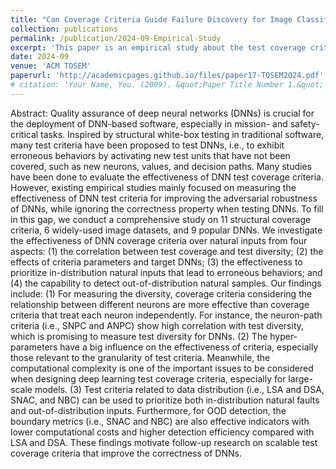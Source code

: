```yaml
---
title: "Can Coverage Criteria Guide Failure Discovery for Image Classifiers? An Empirical Study"
collection: publications
permalink: /publication/2024-09-Empirical-Study
excerpt: 'This paper is an empirical study about the test coverage criteria for DL systems.'
date: 2024-09
venue: 'ACM TOSEM'
paperurl: 'http://academicpages.github.io/files/paper17-TOSEM2024.pdf'
# citation: 'Your Name, You. (2009). &quot;Paper Title Number 1.&quot; <i>Journal 1</i>. 1(1).'
---
```

Abstract:
Quality assurance of deep neural networks (DNNs) is crucial for the deployment of DNN-based software, especially in mission- and safety-critical tasks. Inspired by structural white-box testing in traditional software, many test criteria have been proposed to test DNNs, i.e., to exhibit erroneous behaviors by activating new test units that have not been covered, such as new neurons, values, and decision paths. Many studies have been done to evaluate the effectiveness of DNN test coverage criteria. However, existing empirical studies mainly focused on measuring the effectiveness of DNN test criteria for improving the adversarial robustness of DNNs, while ignoring the correctness property when testing DNNs. To fill in this gap, we conduct a comprehensive study on 11 structural coverage criteria, 6 widely-used image datasets, and 9 popular DNNs. We investigate the effectiveness of DNN coverage criteria over natural inputs from four aspects: (1) the correlation between test coverage and test diversity; (2) the effects of criteria parameters and target DNNs; (3) the effectiveness to prioritize in-distribution natural inputs that lead to erroneous behaviors; and (4) the capability to detect out-of-distribution natural samples. Our findings include: (1) For measuring the diversity, coverage criteria considering the relationship between different neurons are more effective than coverage criteria that treat each neuron independently. For instance, the neuron-path criteria (i.e., SNPC and ANPC) show high correlation with test diversity, which is promising to measure test diversity for DNNs. (2) The hyper-parameters have a big influence on the effectiveness of criteria, especially those relevant to the granularity of test criteria. Meanwhile, the computational complexity is one of the important issues to be considered when designing deep learning test coverage criteria, especially for large-scale models. (3) Test criteria related to data distribution (i.e., LSA and DSA, SNAC, and NBC) can be used to prioritize both in-distribution natural faults and out-of-distribution inputs. Furthermore, for OOD detection, the boundary metrics (i.e., SNAC and NBC) are also effective indicators with lower computational costs and higher detection efficiency compared with LSA and DSA. These findings motivate follow-up research on scalable test coverage criteria that improve the correctness of DNNs.